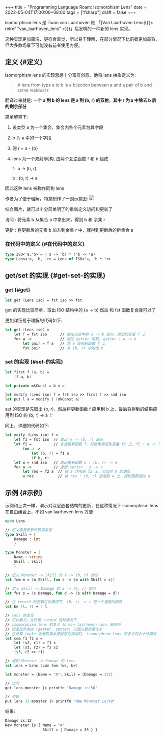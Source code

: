 +++
title = "Programming Language Roam: Isomorphism Lens"
date = 2022-05-04T17:00:00+08:00
tags = ["fsharp"]
draft = false
+++

isomorphism lens 是 Twan van Laarhoven 继 「[Van Laarhoven Lens]({{< relref "van_laarhoven_lens" >}})」后发明的一种新的 lens 实现。

这种实现更加简洁、更符合直觉，所以易于理解，在部分情况下比前者更加高效，但大多数场景下可能没有前者使用方便。


## 定义 {#定义}

isomorphism lens 的实现思想十分富有创意，他将 lens 抽象定义为:

> A lens from type a to b is a bijection between a and a pair of b and some residual r.

翻译过来就是: **一个 a 到 b 的 lens 是 a 到 (b, r) 的双射，其中 r 为 a 中除去 b 后的剩余部分**

简单解释下:

1.  设类型 a 为一个集合，集合内各个元素为其字段
2.  b 为 a 中的一个字段
3.  则 r = a - {b}
4.  lens 为一个双射/同构, 由两个互逆函数 f 和 b 组成

    f : a -&gt; (b, r)

    b : (b, r) -&gt; a

因此这种 lens 被称作同构 lens

作者为了便于理解，特意制作了一副示意图:
![](https://www.twanvl.nl/image/lens/isolens1.png)

结合图片，就可以十分简单明了的重新定义访问和更新了

访问
: 将元素 b 从集合 a 中拿出来，得到 b 和 余集 r

更新
: 将更新后的元素 b 加入到余集 r 中，就得到更新后的新集合 a


### 在代码中的定义 {#在代码中的定义}

```fsharp
type ISO<'a,'b> = ('a -> 'b) * ('b -> 'a)
type Lens<'a, 'b, 'r> = Lens of ISO<'a, 'b * 'r>
```


## get/set 的实现 {#get-set-的实现}


### get {#get}

```fsharp
let get (Lens iso) = fst iso >> fst
```

get 的实现比较简单，取出 ISO 结构中的 (a -&gt; b) 然后 和 fst 函数复合就可以了

更加详细易于理解的代码如下:

```fsharp
let get (Lens iso) =
    let f = fst iso      // 取出元组中的 a -> b 部分，绑定到变量 f 上
    fun a ->             // 返回 getter 函数, getter : a -> b
        let pair = f a   // 将 a 应用到函数 f 上
        fst pair         // 从 (b, r) 中取出 b
```


### set 的实现 {#set-的实现}

```fsharp
let first f (a, b) =
    (f a, b)

let private mkConst a b = a

let modify (Lens iso) f = fst iso >> first f >> snd iso
let put l a = modify l (mkConst a)
```

set 的实现是先取出 (b, r)，然后将更新函数 f 应用到 b 上，最后将得到的结果应用到 ISO 的 (b, r) -&gt; a 上

同上，详细的代码如下:

```fsharp
let moify (Lens iso) f =
    let f1 = fst iso  // 取出 a -> (b, r) 部分
    let f2 =          // 复合更新函数 f，将结果绑定到变量 f2 上, f2 : a -> (b, r)
        fun a ->
            let (b, r) = f1 a
            (f b, r)
    let w = snd iso   // 取出更新函数 w : (b, r) -> a
    fun a ->          // 返回 setter : b -> a
        let res = f2 a  // 将 a 作用到 f2 上，实现对 b 的更新
        w res           // 将 res : (b, r) 应用到 w 上，得到更新后的 a
```


## 示例 {#示例}

示例和上次一样，演示对深层嵌套结构的更新，在这种情况下 isomorphism lens 在自由组合上，不如 van laarhoven lens 方便

```fsharp
open Lens

// 定义需要更新的数据类型
type Skill = {
    Damage : int
    }

type Monster = {
    Name : string
    Skill : Skill
    }

// 定义 Monster -> Skill 的 a -> (b, r) 部分
let fwm m = (m.Skill, fun s -> {m with Skill = s})

// 定义 Skill -> Damage 的 a -> (b, r) 部分
let fws s = (s.Damage, fun d -> {s with Damage = d})

// 在 record 的更新这种情况下, (b, r) -> a 是一个通用的函数
let bw (l, r) = r l

// lens 的复合
// 可以看见，在处理 record 这种情况下
// isomorphism lens 的复合 比 van laarhoven lens 麻烦些
// 但是比朴素的 (getter, setter) 元组又要简便许多
// 在处理 tuple 或者数据本身就存在同构时, isomorphism lens 的复合则会十分简单
let com f1 f2 s =
    let (s2, r1) = f1 s
    let (s3, r2) = f2 s2
    (s3, r2 >> r1)

// 得到 Monster -> Damage 的 lens
let lens = Lens (com fwm fws, bw)

let monster = {Name = "A"; Skill = {Damage = 12}}

// 访问
get lens monster |> printfn "Damage is:%O"

// 更新
put lens 33 monster |> printfn "New Monster is:%O"

```

结果:

```bash
Damage is:12
New Monster is:{ Name = "A"
                 Skill = { Damage = 33 } }
```
